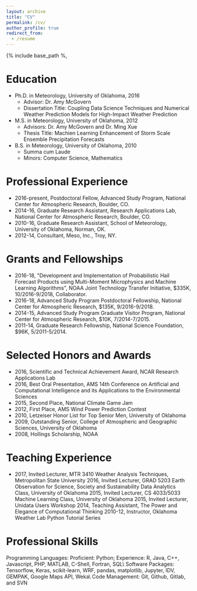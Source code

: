 ```yaml
---
layout: archive
title: "CV"
permalink: /cv/
author_profile: true
redirect_from:
  - /resume
---
```


{% include base_path %, 

Education
======
* Ph.D. in Meteorology, University of Oklahoma, 2016
    * Advisor: Dr. Amy McGovern
    * Dissertation Title: Coupling Data Science Techniques and Numerical Weather Prediction Models for High-Impact Weather Prediction
* M.S. in Meteorology, University of Oklahoma, 2012
    * Advisors: Dr. Amy McGovern and Dr. Ming Xue
    * Thesis Title: Machien Learning Enhancement of Storm Scale Ensemble Precipitation Forecasts
* B.S. in Meteorology, University of Oklahoma, 2010
    * Summa cum Laude
    * Minors: Computer Science, Mathematics

Professional Experience
======
* 2016-present, Postdoctoral Fellow, Advanced Study Program, National Center for Atmospheric Research, Boulder, CO.
* 2014-16, Graduate Research Assistant, Research Applications Lab, National Center for Atmospheric Research, Boulder, CO.
* 2010-16, Graduate Research Assistant, School of Meteorology, University of Oklahoma, Norman, OK.
* 2012-14, Consultant, Meso, Inc., Troy, NY.

Grants and Fellowships
======
* 2016-18, "Development and Implementation of Probabilistic Hail Forecast Products using Multi-Moment Microphysics and Machine Learning Algorithms", NOAA Joint Technology Transfer Initiative, $335K, 10/2016-9/2018, Collaborator.
* 2016-18, Advanced Study Program Postdoctoral Fellowship, National Center for Atmospheric Research, $135K, 9/2016-9/2018.
* 2014-15, Advanced Study Program Graduate Visitor Program, National Center for Atmospheric Research, $10K, 7/2014-7/2015.
* 2011-14, Graduate Research Fellowship, National Science Foundation, $96K, 5/2011-5/2014.

Selected Honors and Awards
=======
* 2016, Scientific and Technical Achievement Award, NCAR Research Applications Lab
* 2016, Best Oral Presentation, AMS 14th Conference on Artificial and Computational Intelligence and its Applications to the Environmental Sciences
* 2015, Second Place, National Climate Game Jam
* 2012, First Place, AMS Wind Power Prediction Contest
* 2010, Letzeiser Honor List for Top Senior Men, University of Oklahoma
* 2009, Outstanding Senior, College of Atmospheric and Geographic Sciences, University of Oklahoma
* 2008, Hollings Scholarship, NOAA

Teaching Experience
===================
* 2017, Invited Lecturer, MTR 3410 Weather Analysis Techniques, Metropolitan State University 
2016, Invited Lecturer, GRAD 5203 Earth Observation for Science, Society and Sustainability Data Analytics Class, University of Oklahoma
2015, Invited Lecturer, CS 4033/5033 Machine Learning Class, University of Oklahoma
2015, Invited Lecturer, Unidata Users Workshop
2014, Teaching Assistant, The Power and Elegance of Computational Thinking
2010-12, Instructor, Oklahoma Weather Lab Python Tutorial Series

Professional Skills
===================
Programming Languages: Proficient: Python; Experience: R, Java, C++, Javascript, PHP, MATLAB, C-Shell, Fortran, SQL\\
Software Packages: Tensorflow, Keras, scikit-learn, WRF, pandas, matplotlib, Jupyter, IDV, GEMPAK, Google Maps API, Weka\\
Code Management: Git, Github, Gitlab, and SVN 
